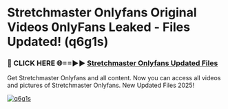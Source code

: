 # Stretchmaster Onlyfans Original Videos 0nlyFans Leaked - Files Updated! (q6g1s)

<h3>🔴 CLICK HERE 🌐==►► <a href="https://tinyurl.com/2jnfzry5" rel="nofollow">Stretchmaster Onlyfans Updated Files</a></h3>

Get Stretchmaster Onlyfans and all content. Now you can access all videos and pictures of Stretchmaster Onlyfans. New Updated Files 2025!

[![q6g1s](https://i.imgur.com/GyGTBgg.gif)](https://tinyurl.com/2jnfzry5)
